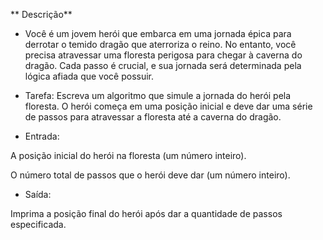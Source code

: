 ** Descrição**

- Você é um jovem herói que embarca em uma jornada épica para derrotar o temido dragão que aterroriza o reino. No entanto, você precisa atravessar uma floresta perigosa para chegar à caverna do dragão. Cada passo é crucial, e sua jornada será determinada pela lógica afiada que você possuir.

- Tarefa: Escreva um algoritmo que simule a jornada do herói pela floresta. O herói começa em uma posição inicial e deve dar uma série de passos para atravessar a floresta até a caverna do dragão.

- Entrada:

A posição inicial do herói na floresta (um número inteiro).

O número total de passos que o herói deve dar (um número inteiro).

- Saída:

Imprima a posição final do herói após dar a quantidade de passos especificada.